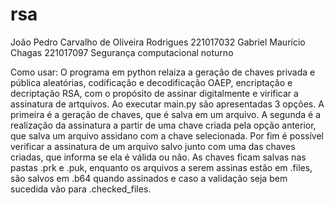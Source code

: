 # rsa

João Pedro Carvalho de Oliveira Rodrigues 221017032
Gabriel Maurício Chagas 221017097
Segurança computacional noturno

Como usar:
O programa em python relaiza a geração de chaves privada e pública aleatórias, codificação e decodificação OAEP, encriptação e decriptação RSA, com o propósito de assinar digitalmente e virificar a assinatura de artquivos.
Ao executar main.py são apresentadas 3 opções. A primeira é a geração de chaves, que é salva em um arquivo. A segunda é a realização da assinatura a partir de uma chave criada pela opção anterior, que salva um arquivo assidano com a chave selecionada. Por fim é possível verificar a assinatura de um arquivo salvo junto com uma das chaves criadas, que informa se ela é válida ou não. As chaves ficam salvas nas pastas .prk e .puk, enquanto os arquivos a serem assinas estão em .files, são salvos em .b64 quando assinados e caso a validação seja bem sucedida vão para .checked_files.
